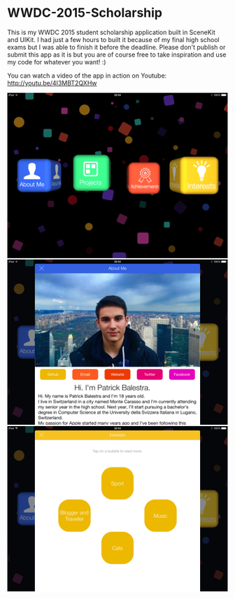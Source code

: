 # WWDC-2015-Scholarship

This is my WWDC 2015 student scholarship application built in SceneKit and UIKit. I had just a few hours to built it because of my final high school exams but I was able to finish it before the deadline. 
Please don't publish or submit this app as it is but you are of course free to take inspiration and use my code for whatever you want! :)

You can watch a video of the app in action on Youtube: http://youtu.be/4I3MBT2QXHw

<img src="1.PNG">

<img src="2.PNG">

<img src="3.PNG">
